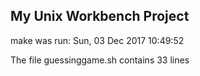 ## My Unix Workbench Project 
make was run: 
Sun, 03 Dec 2017 10:49:52

The file guessinggame.sh contains 
33
lines
